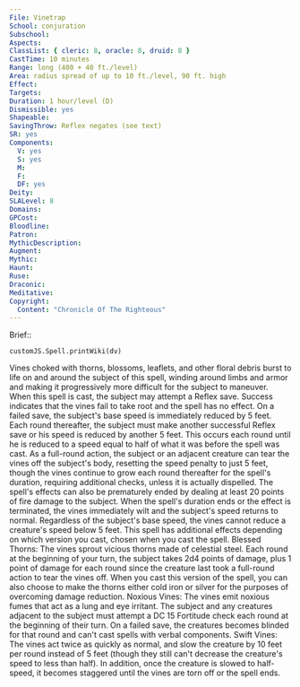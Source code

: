```yaml
---
File: Vinetrap
School: conjuration
Subschool: 
Aspects: 
ClassList: { cleric: 8, oracle: 8, druid: 8 }
CastTime: 10 minutes
Range: long (400 + 40 ft./level)
Area: radius spread of up to 10 ft./level, 90 ft. high
Effect: 
Targets: 
Duration: 1 hour/level (D)
Dismissible: yes
Shapeable: 
SavingThrow: Reflex negates (see text)
SR: yes
Components:
  V: yes
  S: yes
  M: 
  F: 
  DF: yes
Deity: 
SLALevel: 8
Domains: 
GPCost: 
Bloodline: 
Patron: 
MythicDescription: 
Augment: 
Mythic: 
Haunt: 
Ruse: 
Draconic: 
Meditative: 
Copyright:
  Content: "Chronicle Of The Righteous"
---
```

Brief:: 

```dataviewjs
customJS.Spell.printWiki(dv)
```

Vines choked with thorns, blossoms, leaflets, and other floral debris burst to life on and around the subject of this spell, winding around limbs and armor and making it progressively more difficult for the subject to maneuver. When this spell is cast, the subject may attempt a Reflex save. Success indicates that the vines fail to take root and the spell has no effect. On a failed save, the subject's base speed is immediately reduced by 5 feet. Each round thereafter, the subject must make another successful Reflex save or his speed is reduced by another 5 feet. This occurs each round until he is reduced to a speed equal to half of what it was before the spell was cast.  As a full-round action, the subject or an adjacent creature can tear the vines off the subject's body, resetting the speed penalty to just 5 feet, though the vines continue to grow each round thereafter for the spell's duration, requiring additional checks, unless it is actually dispelled. The spell's effects can also be prematurely ended by dealing at least 20 points of fire damage to the subject. When the spell's duration ends or the effect is terminated, the vines immediately wilt and the subject's speed returns to normal. Regardless of the subject's base speed, the vines cannot reduce a creature's speed below 5 feet.  This spell has additional effects depending on which version you cast, chosen when you cast the spell.  Blessed Thorns: The vines sprout vicious thorns made of celestial steel. Each round at the beginning of your turn, the subject takes 2d4 points of damage, plus 1 point of damage for each round since the creature last took a full-round action to tear the vines off. When you cast this version of the spell, you can also choose to make the thorns either cold iron or silver for the purposes of overcoming damage reduction.  Noxious Vines: The vines emit noxious fumes that act as a lung and eye irritant. The subject and any creatures adjacent to the subject must attempt a DC 15 Fortitude check each round at the beginning of their turn. On a failed save, the creatures becomes blinded for that round and can't cast spells with verbal components.  Swift Vines: The vines act twice as quickly as normal, and slow the creature by 10 feet per round instead of 5 feet (though they still can't decrease the creature's speed to less than half). In addition, once the creature is slowed to half-speed, it becomes staggered until the vines are torn off or the spell ends.
